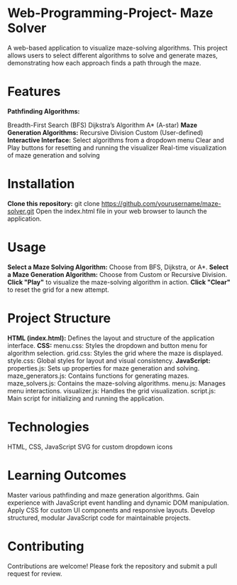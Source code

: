 # Web-Programming-Project- Maze Solver
A web-based application to visualize maze-solving algorithms. This project allows users to select different algorithms to solve and generate mazes, demonstrating how each approach finds a path through the maze.

# Features
**Pathfinding Algorithms:**

   Breadth-First Search (BFS)
   Dijkstra’s Algorithm
   A* (A-star)
**Maze Generation Algorithms:**
   Recursive Division
   Custom (User-defined)
**Interactive Interface:**
   Select algorithms from a dropdown menu
   Clear and Play buttons for resetting and running the visualizer
   Real-time visualization of maze generation and solving
# Installation
**Clone this repository:**
git clone https://github.com/yourusername/maze-solver.git
Open the index.html file in your web browser to launch the application.
# Usage
**Select a Maze Solving Algorithm:** Choose from BFS, Dijkstra, or A*.
**Select a Maze Generation Algorithm:** Choose from Custom or Recursive Division.
**Click "Play"** to visualize the maze-solving algorithm in action.
**Click "Clear"** to reset the grid for a new attempt.
# Project Structure
**HTML (index.html):** Defines the layout and structure of the application interface.
**CSS:**
  menu.css: Styles the dropdown and button menu for algorithm selection.
  grid.css: Styles the grid where the maze is displayed.
  style.css: Global styles for layout and visual consistency.
**JavaScript:**
  properties.js: Sets up properties for maze generation and solving.
  maze_generators.js: Contains functions for generating mazes.
  maze_solvers.js: Contains the maze-solving algorithms.
  menu.js: Manages menu interactions.
  visualizer.js: Handles the grid visualization.
  script.js: Main script for initializing and running the application.
# Technologies
  HTML, CSS, JavaScript
  SVG for custom dropdown icons
# Learning Outcomes
  Master various pathfinding and maze generation algorithms.
  Gain experience with JavaScript event handling and dynamic DOM manipulation.
  Apply CSS for custom UI components and responsive layouts.
  Develop structured, modular JavaScript code for maintainable projects.
# Contributing
Contributions are welcome! Please fork the repository and submit a pull request for review.

